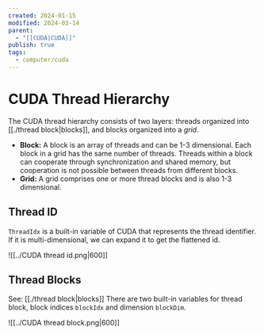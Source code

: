 ```yaml
---
created: 2024-01-15
modified: 2024-03-14
parent:
  - "[[CUDA|CUDA]]"
publish: true
tags:
  - computer/cuda
---
```


# CUDA Thread Hierarchy
The CUDA thread hierarchy consists of two layers: threads organized into [[./thread block|blocks]], and blocks organized into a _grid_.
- **Block:** A block is an array of threads and can be 1-3 dimensional. Each block in a grid has the same number of threads. Threads within a block can cooperate through synchronization and shared memory, but cooperation is not possible between threads from different blocks.
- **Grid:** A grid comprises one or more thread blocks and is also 1-3 dimensional.

## Thread ID
`ThreadIdx` is a built-in variable of CUDA that represents the thread identifier. If it is multi-dimensional, we can expand it to get the flattened id.

![[../CUDA thread id.png|600]]
## Thread Blocks
See: [[./thread block|blocks]]
There are two built-in variables for thread block, block indices `blockIdx` and dimension `blockDim`.

![[../CUDA thread block.png|600]]